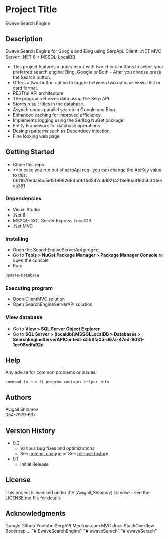 # Project Title

Ewave Search Engine
## Description

Ewave Search Engine for Google and Bing using SerpApi. 
Client: .NET MVC
Server: .NET 8 + MSSQL-LocalDB

* This project features a query input with two check buttons to select your preferred search engine: Bing, Google or Both - After you choose press the Search button.
* Offers a two-button option to toggle between two optional views: list or card format.
* RESTful API architecture
* The program retrieves data using the Serp API.
* Stores result titles in the database.
* Asynchronous parallel search in Google and Bing
* Enhanced caching for improved efficiency.
* Implements logging using the Serilog NuGet package.
* Entity Framework for database operations.
* Desingn patterns such as Dependecy injection.
* Fine looking web page

## Getting Started
* Clone this repo.
*  **In case you run out of serpApi req- you can change the ApiKey value to this: 0611070e4aebc5e15f9982694bb6f5d542c4d92142f3e90a919d56341eeca361

### Dependencies
* Visual Studio
*  .Net 8
*  MSSQL- SQL Server Express LocalDB
*  .Net MVC

### Installing

* Open the SearchEngineServerApi progect
* Go to **Tools > NuGet Package Manager > Package Manager Console** to open the console
* Run:
```bash
Update-Database
```

### Executing program

* Open ClientMVC solution
* Open SearchEngineServerAPI solution

### View database
* Go to **View > SQL Server Object Explorer**
* Go to **SQL Server > (localdb)\MSSQLLocalDB > Databases > SearchEngineServerAPIContext-c559fa05-d67a-47ed-9031-1ce98cdfa92d**

## Help

Any advise for common problems or issues.
```
command to run if program contains helper info
```

## Authors
Avigail Shlomov   
054-7979-637

## Version History

* 0.2
    * Various bug fixes and optimizations
    * See [commit change]() or See [release history]()
* 0.1
    * Initial Release

## License

This project is licensed under the [Avigail_Shlomov] License - see the LICENSE.md file for details

## Acknowledgments
Google
Github
Youtube
SerpAPI
Medium.com
MVC docs
StackOverflow
Bootstrap
...
"# EwaveSearchEngine" 
"# ewaveSerach" 
"# ewaveSerach" 

